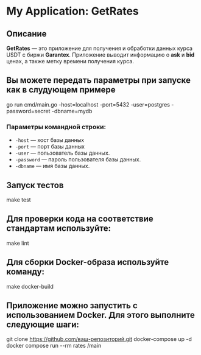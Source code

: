 # My Application: GetRates

## Описание
**GetRates** — это приложение для получения и обработки данных курса USDT с биржи **Garantex**. Приложение выводит информацию о **ask** и **bid** ценах, а также метку времени получения курса.


## Вы можете передать параметры при запуске как в слудующем примере
go run cmd/main.go -host=localhost -port=5432 -user=postgres -password=secret -dbname=mydb


### Параметры командной строки:
- `-host` — хост базы данных
- `-port` — порт базы данных 
- `-user` — пользователь базы данных.
- `-password` — пароль пользователя базы данных.
- `-dbname` — имя базы данных.

## Запуск тестов
make test

## Для проверки кода на соответствие стандартам используйте:
make lint

##  Для сборки Docker-образа используйте команду:
make docker-build

## Приложение можно запустить с использованием Docker. Для этого выполните следующие шаги:
git clone https://github.com/ваш-репозиторий.git
docker-compose up -d
docker compose run --rm rates /main


